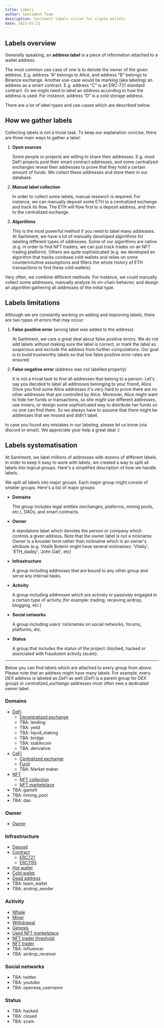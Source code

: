 ```yaml
---
title: Labels
author: Santiment Team
description: Santiment labels vision for crypto wallets
date: 2023-03-21
---
```


## Labels overview

Generally speaking, an **address label** is a piece of information attached to a wallet address.

The most common use case of one is to denote the owner of the given address. E.g. address “A” belongs to Alice, and address “B” belongs to Binance exchange. Another use-case would be marking (aka labeling) an address as a smart contract. E.g. address “C” is an ERC-721 standard contract. Or we might need to label an address according to how the address is used. For instance, address “D” is a cold storage address.

There are a lot of label types and use-cases which are described below.


## How we gather labels

Collecting labels is not a trivial task. To keep our explanation concise, there are three main ways to gather a label:

1. **Open sources**

    Some people or projects are willing to share their addresses. E.g. most DeFi projects post their smart contract addresses, and some centralized exchanges reveal their addresses to prove that they hold a certain amount of funds. We collect these addresses and store them in our database.

2. **Manual label collection**

    In order to collect some labels, manual research is required. For instance, we can manually deposit some ETH to a centralized exchange and track its flow. The ETH will flow first to a deposit address, and then to the centralized exchange.

3. **Algorithms**

    This is the most powerful method if you need to label many addresses. At Santiment, we have a lot of manually developed algorithms for labeling different types of addresses. Some of our algorithms are native (e.g. in order to find NFT traders, we can just track trades on an NFT trading platform). Others are quite sophisticated (e.g. we developed an algorithm that tracks coinbase cold wallets and relies on some counterintuitive assumptions and filters the whole history of ETH transactions to find these cold wallets).

Very often, we combine different methods. For instance, we could manually collect some addresses, manually analyze its on-chain behavior, and design an algorithm gathering all addresses of the initial type.


## Labels limitations

Although we are constantly working on adding and improving labels, there are two types of errors that may occur:

1. **False positive error** (wrong label was added to the address)

    At Santiment, we care a great deal about false positive errors. We do not add labels without making sure the label is correct, or mark the label as suspicious and exclude the address from further computations. Our goal is to build trustworthy labels so that low false positive error rates are ensured.

2. **False negative error** (address was not labelled properly)

    It is not a trivial task to find all addresses that belong to a person. Let's say you decided to label all addresses belonging to your friend, Alice. Once you find some Alice addresses it's very hard to prove there are no other addresses that are controlled by Alice. Moreover, Alice might want to hide her funds or transactions, so she might use different addresses, use mixers, or design some sophisticated way to distribute her funds so no one can find them. So we always have to assume that there might be addresses that we missed and didn't label.

In case you found any mistakes in our labeling, please let us know (via discord or email). We appreciate your help a great deal :)


## Labels systematisation

At Santiment, we label millions of addresses with dozens of different labels. In order to keep it easy to work with labels, we created a way to split all labels into logical groups. Here's a simplified description of how we handle labels.

We split all labels into major groups. Each major group might consist of smaller groups. Here's a list of major groups:

* **Domains**

    The group includes legal entities (exchanges, platforms, mining pools, etc.), DAOs, and smart contracts.

* **Owner**

    A standalone label which denotes the person or company which controls a given address. Note that the owner label is not a nickname. Owner is a broader term rather than nickname which is an owner's attribute (e.g. Vitalik Buterin might have several nicknames: 'Vitaliy', 'ETH_daddy', 'John Galt', etc)

* **Infrastructure**

    A group including addresses that are bound to any other group and serve any internal tasks.

* **Activity**

    A group including addresses which are actively or passively engaged in a certain type of activity (for example: trading, receiving airdrop, blogging, etc.)

* **Social networks**

     A group including users’ nicknames on social networks, forums, platforms, etc.

* **Status**

   A group that includes the status of the project: blocked, hacked or associated with fraudulent activity (scam).

---

Below you can find labels which are attached to every group from above. Please note that an address might have many labels. For example, every _DEX_ address is labeled as _DeFi_ as well (_DeFi_ is a parent group for _DEX_ group) or _centralized_exchange_ addresses most often owe a dedicated _owner_ label.


### Domains

- [DeFi](/labels/defi)
    - [Decentralized exchange](/labels/decentralized-exchange)
    - TBA: lending
    - TBA: yeild
    - TBA: liquid_staking
    - TBA: bridge
    - TBA: stablecoin
    - TBA: derivative
- [CeFi](/labels/cefi)
    - [Centralized exchange](/labels/centralized-exchange)
    - [Fund](/labels/fund)
    - TBA: Market maker
- [NFT](/labels/nft)
    - [NFT collection](/labels/nft-collection)
    - [NFT marketplace](/labels/nft-marketplace)
- TBA: gamefi
- TBA: mining_pool
- TBA: dao


### Owner

- [Owner](/labels/owner)


### Infrastructure

- [Deposit](/labels/deposit)
- [Contract](/labels/contract)
    - [ERC721](/labels/erc721)
    - [ERC1155](/labels/erc1155)
- [Hot wallet](/labels/hot-wallet)
- [Cold wallet](/labels/cold-wallet)
- [Dead address](/labels/dead-address)
- TBA: team_wallet
- TBA: airdrop_sender


### Activity

 - [Whale](/labels/whale)
 - [Miner](/labels/miner)
 - [Withdrawal](/labels/withdrawal)
 - [Genesis](/labels/genesis)
 - [Used NFT marketplace](/labels/used-nft-marketplace)
 - [NFT trader threshold](/labels/nft-trader-threshold)
 - [NFT trader](/labels/nft-trader)
 - TBA: influencer
 - TBA: airdrop_receiver


### Social networks

- TBA: twitter
- TBA: youtube
- TBA: opensea_username


### Status

- TBA: hacked
- TBA: closed
- TBA: scam
